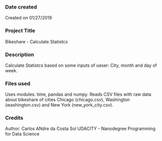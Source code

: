 ### Date created
Created on 01/27/2019

### Project Title
Bikeshare - Calculate Statistcs

### Description
Calculate Statistcs based on some inputs of ueser: City, month and day of week.

### Files used
Uses modules: time, pandas and numpy.
Reads CSV files with raw data about bikeshare of cities Chicago (chicago.csv), Washington (washington.csv) and New York (new_york_city.csv).

### Credits
Author: Carlos ANdre da Costa Sol
UDACITY - Nanodegree Programming for Data Science

